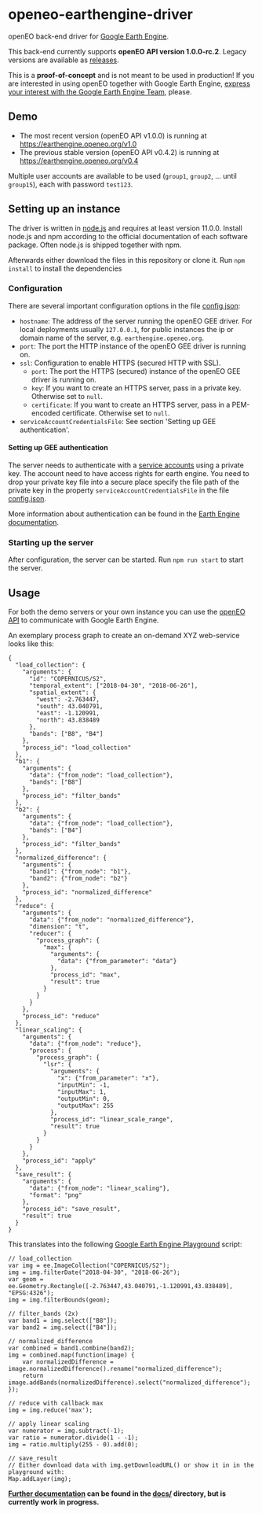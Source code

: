 # openeo-earthengine-driver
openEO back-end driver for [Google Earth Engine](https://earthengine.google.com/).

This back-end currently supports **openEO API version 1.0.0-rc.2**.
Legacy versions are available as [releases](https://github.com/Open-EO/openeo-earthengine-driver/releases).

This is a **proof-of-concept** and is not meant to be used in production!
If you are interested in using openEO together with Google Earth Engine, [express your interest with the Google Earth Engine Team](https://developers.google.com/earth-engine/help#feature_requests), please.

## Demo

* The most recent version (openEO API v1.0.0) is running at https://earthengine.openeo.org/v1.0
* The previous stable version (openEO API v0.4.2) is running at https://earthengine.openeo.org/v0.4

Multiple user accounts are available to be used (`group1`, `group2`, ... until `group15`), each with password `test123`.

## Setting up an instance

The driver is written in [node.js](https://nodejs.org/) and requires at least version 11.0.0. Install node.js and npm according to the official documentation of each software package. Often node.js is shipped together with npm.

Afterwards either download the files in this repository or clone it. Run `npm install` to install the dependencies

### Configuration

There are several important configuration options in the file [config.json](config.json):

* `hostname`: The address of the server running the openEO GEE driver. For local deployments usually `127.0.0.1`, for public instances the ip or domain name of the server, e.g. `earthengine.openeo.org`.
* `port`: The port the HTTP instance of the openEO GEE driver is running on.
* `ssl`: Configuration to enable HTTPS (secured HTTP with SSL).
    * `port`: The port the HTTPS (secured) instance of the openEO GEE driver is running on.
    * `key`: If you want to create an HTTPS server, pass in a private key. Otherwise set to `null`.
    * `certificate`: If you want to create an HTTPS server, pass in a PEM-encoded certificate. Otherwise set to `null`.
* `serviceAccountCredentialsFile`: See section 'Setting up GEE authentication'.

#### Setting up GEE authentication

The server needs to authenticate with a [service accounts](https://developers.google.com/earth-engine/service_account) using a private key. The account need to have access rights for earth engine. You need to drop your private key file into a secure place specify the file path of the private key in the property `serviceAccountCredentialsFile` in the file [config.json](config.json).

More information about authentication can be found in the [Earth Engine documentation](https://developers.google.com/earth-engine/app_engine_intro).

### Starting up the server

After configuration, the server can be started. Run  `npm run start` to start the server. 

## Usage

For both the demo servers or your own instance you can use the [openEO API](https://open-eo.github.io/openeo-api/apireference/index.html) to communicate with Google Earth Engine.

An exemplary process graph to create an on-demand XYZ web-service looks like this: 

```
{
  "load_collection": {
    "arguments": {
      "id": "COPERNICUS/S2",
      "temporal_extent": ["2018-04-30", "2018-06-26"],
      "spatial_extent": {
        "west": -2.763447,
        "south": 43.040791,
        "east": -1.120991,
        "north": 43.838489
      },
      "bands": ["B8", "B4"]
    },
    "process_id": "load_collection"
  },
  "b1": {
    "arguments": {
      "data": {"from_node": "load_collection"},
      "bands": ["B8"]
    },
    "process_id": "filter_bands"
  },
  "b2": {
    "arguments": {
      "data": {"from_node": "load_collection"},
      "bands": ["B4"]
    },
    "process_id": "filter_bands"
  },
  "normalized_difference": {
    "arguments": {
      "band1": {"from_node": "b1"},
      "band2": {"from_node": "b2"}
    },
    "process_id": "normalized_difference"
  },
  "reduce": {
    "arguments": {
      "data": {"from_node": "normalized_difference"},
      "dimension": "t",
      "reducer": {
        "process_graph": {
          "max": {
            "arguments": {
              "data": {"from_parameter": "data"}
            },
            "process_id": "max",
            "result": true
          }
        }
      }
    },
    "process_id": "reduce"
  },
  "linear_scaling": {
    "arguments": {
      "data": {"from_node": "reduce"},
      "process": {
        "process_graph": {
          "lsr": {
            "arguments": {
              "x": {"from_parameter": "x"},
              "inputMin": -1,
              "inputMax": 1,
              "outputMin": 0,
              "outputMax": 255
            },
            "process_id": "linear_scale_range",
            "result": true
          }
        }
      }
    },
    "process_id": "apply"
  },
  "save_result": {
    "arguments": {
      "data": {"from_node": "linear_scaling"},
      "format": "png"
    },
    "process_id": "save_result",
    "result": true
  }
}
```

This translates into the following [Google Earth Engine Playground](https://code.earthengine.google.com/) script:

```
// load_collection
var img = ee.ImageCollection("COPERNICUS/S2");
img = img.filterDate("2018-04-30", "2018-06-26");
var geom = ee.Geometry.Rectangle([-2.763447,43.040791,-1.120991,43.838489], "EPSG:4326");
img = img.filterBounds(geom);

// filter_bands (2x)
var band1 = img.select(["B8"]);
var band2 = img.select(["B4"]);

// normalized_difference
var combined = band1.combine(band2);
img = combined.map(function(image) {
	var normalizedDifference = image.normalizedDifference().rename("normalized_difference");
	return image.addBands(normalizedDifference).select("normalized_difference");
});

// reduce with callback max
img = img.reduce('max');

// apply linear scaling
var numerator = img.subtract(-1);
var ratio = numerator.divide(1 - -1);
img = ratio.multiply(255 - 0).add(0);

// save_result
// Either download data with img.getDownloadURL() or show it in in the playground with:
Map.addLayer(img);
```

**[Further documentation](docs/README.md) can be found in the [docs/](docs/) directory, but is currently work in progress.**
